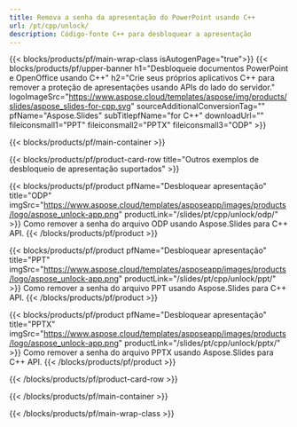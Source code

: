 ```yaml
---
title: Remova a senha da apresentação do PowerPoint usando C++
url: /pt/cpp/unlock/
description: Código-fonte C++ para desbloquear a apresentação
---
```


{{< blocks/products/pf/main-wrap-class isAutogenPage="true">}}
{{< blocks/products/pf/upper-banner h1="Desbloqueie documentos PowerPoint e OpenOffice usando C++" h2="Crie seus próprios aplicativos C++ para remover a proteção de apresentações usando APIs do lado do servidor." logoImageSrc="https://www.aspose.cloud/templates/aspose/img/products/slides/aspose_slides-for-cpp.svg" sourceAdditionalConversionTag="" pfName="Aspose.Slides" subTitlepfName="for C++" downloadUrl="" fileiconsmall1="PPT" fileiconsmall2="PPTX" fileiconsmall3="ODP" >}}

{{< blocks/products/pf/main-container >}}

{{< blocks/products/pf/product-card-row title="Outros exemplos de desbloqueio de apresentação suportados" >}}

{{< blocks/products/pf/product pfName="Desbloquear apresentação" title="ODP" imgSrc="https://www.aspose.cloud/templates/asposeapp/images/products/logo/aspose_unlock-app.png" productLink="/slides/pt/cpp/unlock/odp/" >}}
Como remover a senha do arquivo ODP usando Aspose.Slides para C++ API.
{{< /blocks/products/pf/product >}}

{{< blocks/products/pf/product pfName="Desbloquear apresentação" title="PPT" imgSrc="https://www.aspose.cloud/templates/asposeapp/images/products/logo/aspose_unlock-app.png" productLink="/slides/pt/cpp/unlock/ppt/" >}}
Como remover a senha do arquivo PPT usando Aspose.Slides para C++ API.
{{< /blocks/products/pf/product >}}

{{< blocks/products/pf/product pfName="Desbloquear apresentação" title="PPTX" imgSrc="https://www.aspose.cloud/templates/asposeapp/images/products/logo/aspose_unlock-app.png" productLink="/slides/pt/cpp/unlock/pptx/" >}}
Como remover a senha do arquivo PPTX usando Aspose.Slides para C++ API.
{{< /blocks/products/pf/product >}}



{{< /blocks/products/pf/product-card-row >}}

{{< /blocks/products/pf/main-container >}}
    
{{< /blocks/products/pf/main-wrap-class >}}